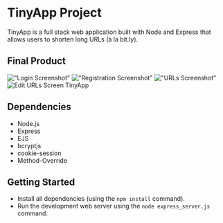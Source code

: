 
# TinyApp Project

TinyApp is a full stack web application built with Node and Express that allows users to shorten long URLs (à la bit.ly).

## Final Product

!["Login Screenshot"](#)
!["Registration Screenshot"](#)
!["URLs Screenshot"](#)
![Edit URLs Screen TinyApp](https://user-images.githubusercontent.com/89999472/233487966-9aab41c4-b0ee-41b8-bf7b-e5a0947fe894.png)


## Dependencies

- Node.js
- Express
- EJS
- bcryptjs
- cookie-session
- Method-Override

## Getting Started

- Install all dependencies (using the `npm install` command).
- Run the development web server using the `node express_server.js` command.
